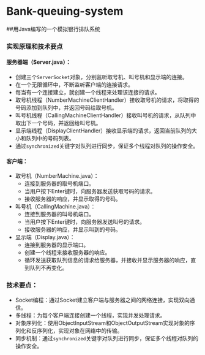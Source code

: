 # Bank-queuing-system

##用Java编写的一个模拟银行排队系统

### 实现原理和技术要点

#### 服务器端（Server.java）：

- 创建三个`ServerSocket`对象，分别监听取号机、叫号机和显示端的连接。
- 在一个无限循环中，不断监听客户端的连接请求。
- 每当有一个连接建立，就创建一个线程来处理该连接的请求。
- 取号机线程（NumberMachineClientHandler）接收取号机的请求，将取得的号码添加到队列中，并返回号码给取号机。
- 叫号机线程（CallingMachineClientHandler）接收叫号机的请求，从队列中取出下一个号码，并返回给叫号机。
- 显示端线程（DisplayClientHandler）接收显示端的请求，返回当前队列的大小和队列中的号码列表。
- 通过`synchronized`关键字对队列进行同步，保证多个线程对队列的操作安全。

#### 客户端：

- 取号机（NumberMachine.java）：
  - 连接到服务器的取号机端口。
  - 当用户按下Enter键时，向服务器发送获取号码的请求。
  - 接收服务器的响应，并显示取得的号码。
- 叫号机（CallingMachine.java）：
  - 连接到服务器的叫号机端口。
  - 当用户按下Enter键时，向服务器发送叫号的请求。
  - 接收服务器的响应，并显示叫到的号码。
- 显示端（Display.java）：
  - 连接到服务器的显示端口。
  - 创建一个线程来接收服务器的响应。
  - 循环发送获取队列信息的请求给服务器，并接收并显示服务器的响应，直到队列不再变化。

### 技术要点：

- Socket编程：通过Socket建立客户端与服务器之间的网络连接，实现双向通信。
- 多线程：为每个客户端连接创建一个线程，实现并发处理请求。
- 对象序列化：使用ObjectInputStream和ObjectOutputStream实现对象的序列化和反序列化，实现对象在网络中的传输。
- 同步机制：通过`synchronized`关键字对队列进行同步，保证多个线程对队列的操作安全。
